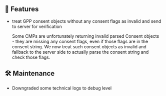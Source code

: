 ## 🚀 Features
-  treat GPP consent objects without any consent flags as invalid and send to server for verification

    Some CMPs are unfortunately returning invalid parsed Consent objects - they are missing any consent flags, even if those flags are in the consent string. 
    We now treat such consent objects as invalid and fallback to the server side to actually parse the consent string and check those flags.

## 🛠 Maintenance
- Downgraded some technical logs to debug level
